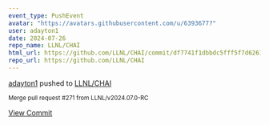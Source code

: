 ```yaml
---
event_type: PushEvent
avatar: "https://avatars.githubusercontent.com/u/6393677?"
user: adayton1
date: 2024-07-26
repo_name: LLNL/CHAI
html_url: https://github.com/LLNL/CHAI/commit/df7741f1dbbdc5fff5f7d626151fdf1904e62b19
repo_url: https://github.com/LLNL/CHAI
---
```


<a href='https://github.com/adayton1' target='_blank'>adayton1</a> pushed to <a href='https://github.com/LLNL/CHAI' target='_blank'>LLNL/CHAI</a>

<small>Merge pull request #271 from LLNL/v2024.07.0-RC</small>

<a href='https://github.com/LLNL/CHAI/commit/df7741f1dbbdc5fff5f7d626151fdf1904e62b19' target='_blank'>View Commit</a>